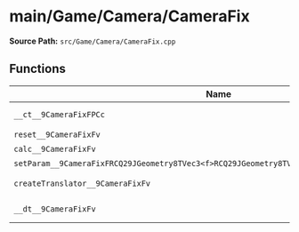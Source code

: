 # main/Game/Camera/CameraFix

**Source Path:** `src/Game/Camera/CameraFix.cpp`

## Functions

| Name | Address | Match % |
|------|---------|---------|
| `__ct__9CameraFixFPCc` | `0x8009B5E4` | :white_check_mark: (100.0%) |
| `reset__9CameraFixFv` | `0x8009B670` | :x: (0.0%) |
| `calc__9CameraFixFv` | `0x8009B680` | :x: (0.0%) |
| `setParam__9CameraFixFRCQ29JGeometry8TVec3<f>RCQ29JGeometry8TVec3<f>RCQ29JGeometry8TVec3<f>` | `0x8009B840` | :x: (0.0%) |
| `createTranslator__9CameraFixFv` | `0x8009B898` | :white_check_mark: (100.0%) |
| `__dt__9CameraFixFv` | `0x8009B8E0` | :white_check_mark: (100.0%) |
